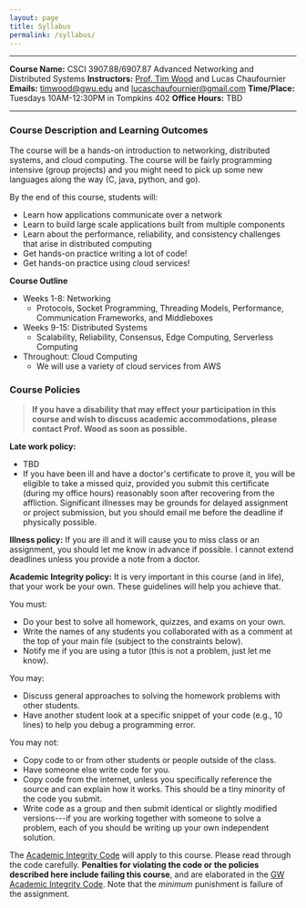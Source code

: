 ```yaml
---
layout: page
title: Syllabus
permalink: /syllabus/
---
```


---
**Course Name:** CSCI 3907.88/6907.87 Advanced Networking and Distributed Systems
**Instructors:** [Prof. Tim Wood](https://faculty.cs.gwu.edu/timwood) and Lucas Chaufournier
**Emails:** [timwood@gwu.edu](mailto:timwood@gwu.edu) and [lucaschaufournier@gmail.com](mailto:lucaschaufournier@gmail.com)
**Time/Place:** Tuesdays 10AM-12:30PM in Tompkins 402
**Office Hours:** TBD

---
 
### Course Description and Learning Outcomes  ###

The course will be a hands-on introduction to networking, distributed systems, and cloud computing. The course will be fairly programming intensive (group projects) and you might need to pick up some new languages along the way (C, java, python, and go). 

By the end of this course, students will:
  * Learn how applications communicate over a network
  * Learn to build large scale applications built from multiple components
  * Learn about the performance, reliability, and consistency challenges that arise in distributed computing
  * Get hands-on practice writing a lot of code!
  * Get hands-on practice using cloud services!

**Course Outline**

  * Weeks 1-8: Networking
    * Protocols, Socket Programming, Threading Models, Performance, Communication Frameworks, and Middleboxes
  * Weeks 9-15: Distributed Systems
    * Scalability, Reliability, Consensus, Edge Computing, Serverless Computing
  * Throughout: Cloud Computing
    * We will use a variety of cloud services from AWS


### Course Policies  ###

> **If you have a disability that may effect your participation in this course and wish to discuss academic accommodations, please contact Prof. Wood as soon as possible.**

**Late work policy:**
  * TBD
  * If you have been ill and have a doctor's certificate to prove it, you will be eligible to take a missed quiz, provided you submit this certificate (during my office hours) reasonably soon after recovering from the affliction. Significant illnesses may be grounds for delayed assignment or project submission, but you should email me before the deadline if physically possible.

**Illness policy:** If you are ill and it will cause you to miss class or an assignment, you should let me know in advance if possible.  I cannot extend deadlines unless you provide a note from a doctor.  

**Academic Integrity policy:** It is very important in this course (and in life), that your work be your own. These guidelines will help you achieve that.

You must:
  * Do your best to solve all homework, quizzes, and exams on your own.
  * Write the names of any students you collaborated with as a comment at the top of your main file (subject to the constraints below).
  * Notify me if you are using a tutor (this is not a problem, just let me know).

You may:
  * Discuss general approaches to solving the homework problems with other students.
  * Have another student look at a specific snippet of your code (e.g., 10 lines) to help you debug a programming error.

You may not:
  * Copy code to or from other students or people outside of the class.
  * Have someone else write code for you.
  * Copy code from the internet, unless you specifically reference the source and can explain how it works. This should be a tiny minority of the code you submit.
  * Write code as a group and then submit identical or slightly modified versions---if you are working together with someone to solve a problem, each of you should be writing up your own independent solution.


The [Academic Integrity Code](https://github.com/GWU-CSCI3411-Fall16/hw-0-gparmer/blob/master/cs_integrity.md) will apply to this course. Please read through the code carefully. **Penalties for violating the code or the policies described here include failing this course**, and are elaborated in the [GW Academic Integrity Code](https://studentconduct.gwu.edu/code-academic-integrity). Note that the _minimum_ punishment is failure of the assignment.
